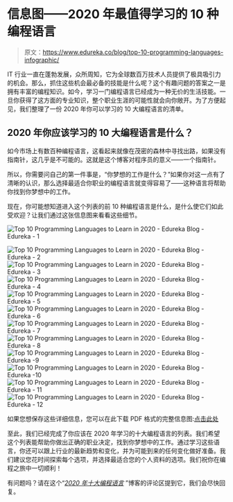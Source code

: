 # 信息图——2020 年最值得学习的 10 种编程语言

> 原文：<https://www.edureka.co/blog/top-10-programming-languages-infographic/>

IT 行业一直在蓬勃发展，众所周知，它为全球数百万技术人员提供了极具吸引力的机会。那么，抓住这些机会最必备的技能是什么呢？这个有趣问题的答案之一是拥有丰富的编程知识。如今，学习一门编程语言已经成为一种无价的生活技能。一旦你获得了这方面的专业知识，整个职业生涯的可能性就会向你敞开。为了方便起见，我们整理了一份 2020 年你可以学习的 10 大编程语言的清单。

## **2020 年你应该学习的 10 大编程语言是什么？**

如今市场上有数百种编程语言，这看起来就像在茂密的森林中寻找出路，如果没有指南针，这几乎是不可能的。这就是这个博客对程序员的意义——一个指南针。

所以，你需要问自己的第一件事是，“你梦想的工作是什么？”如果你对这一点有了清晰的认识，那么选择最适合你职业的编程语言就变得容易了——这种语言将帮助你找到你梦想中的工作。

现在，你可能想知道进入这个列表的前 10 种编程语言是什么，是什么使它们如此受欢迎？让我们通过这张信息图来看看这些细节。

![Top 10 Programming Languages to Learn in 2020 - Edureka Blog - Edureka - 1](img/89b47c35a54918eb2dd593468fa4b9c0.png)

![Top 10 Programming Languages to Learn in 2020 - Edureka Blog - Edureka - 2](img/4c9f2d5def9a07674996031b06fde789.png)![Top 10 Programming Languages to Learn in 2020 - Edureka Blog - Edureka - 3](img/6277e94ee683e7b380edb8bcb6965231.png)![Top 10 Programming Languages to Learn in 2020 - Edureka Blog - Edureka - 4](img/4132d2b7f142d25e7b8982f65efd6238.png)![Top 10 Programming Languages to Learn in 2020 - Edureka Blog - Edureka - 5](img/2d2b9e208d311aa06946b8feee756723.png)![Top 10 Programming Languages to Learn in 2020 - Edureka Blog - Edureka - 6](img/ae2c3bdd4f4e482c54e6b10a4f7667ab.png)![Top 10 Programming Languages to Learn in 2020 - Edureka Blog - Edureka - 7](img/121748ec21606d2ed45f5cd400f736bf.png)![Top 10 Programming Languages to Learn in 2020 - Edureka Blog - Edureka - 8](img/37d7b74f513df761c6bcbafeb21b58c3.png)![Top 10 Programming Languages to Learn in 2020 - Edureka Blog - Edureka -9](img/7a2071c58b6ecb45e028630612ad5fd9.png)![Top 10 Programming Languages to Learn in 2020 - Edureka Blog - Edureka -10](img/afe2e9e3c4e099de657fac5b5a9e3493.png)![Top 10 Programming Languages to Learn in 2020 - Edureka Blog - Edureka - 11](img/11c9c11d542ec2d56dd71d42988d638a.png)![Top 10 Programming Languages to Learn in 2020 - Edureka Blog - Edureka - 12](img/156fcb2621f7ebbe474076b165bbae9f.png)

如果您想保存这些详细信息，您可以在此下载 PDF 格式的完整信息图:[点击此处](http://bit.ly/2LiN3jl)

至此，我们已经完成了你应该在 2020 年学习的十大编程语言的列表。我们希望这个列表能帮助你做出正确的职业决定，找到你梦想中的工作。通过学习这些语言，你还可以跟上行业的最新趋势和变化，并为可能到来的任何变化做好准备。我们建议您花时间探索每个选项，并选择最适合您的个人资料的选项。我们祝你在编程之旅中一切顺利！

有问题吗？请在这个“[*2020 年十大编程语言*](https://youtu.be/mUxS-35qO44) ”博客的评论区提到它，我们会尽快回复。